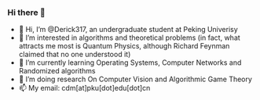 ### Hi there 👋

<!--
**Derick317/Derick317** is a ✨ _special_ ✨ repository because its `README.md` (this file) appears on your GitHub profile.

Here are some ideas to get you started:

- 🔭 I’m currently working on ...
- 🌱 I’m currently learning ...
- 👯 I’m looking to collaborate on ...
- 🤔 I’m looking for help with ...
- 💬 Ask me about ...
- 📫 How to reach me: ...
- 😄 Pronouns: ...
- ⚡ Fun fact: ...
-->
- 👋 Hi, I’m @Derick317, an undergraduate student at Peking Univerisy
- 👀 I’m interested in algorithms and theoretical problems (in fact, what attracts me most is Quantum Physics, although Richard Feynman claimed that no one understood it)
- 🌱 I’m currently learning Operating Systems, Computer Networks and Randomized algorithms
- 💞️ I’m doing research On Computer Vision and Algorithmic Game Theory
- 📫 My email: cdm[at]pku[dot]edu[dot]cn

<!---
Derick317/Derick317 is a ✨ special ✨ repository because its `README.md` (this file) appears on your GitHub profile.
You can click the Preview link to take a look at your changes.
--->
